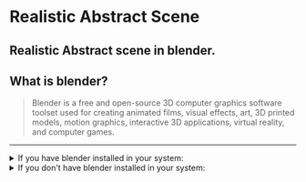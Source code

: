 # Realistic Abstract Scene
Realistic Abstract scene in blender.
---
## What is blender?
>Blender is a free and open-source 3D computer graphics software toolset used for creating animated films, visual effects, art, 3D printed models, motion graphics, interactive 3D applications, virtual reality, and computer games.
---
<details>
  <summary>
    If you have blender installed in your system:
  </summary>
  <br>
  <pre>
  Go ahead and download the .blend file, present in the 'Files' folder.
    <ol>
    <li>First open the file in blender.</li>
    <li>Then in the outliner context panel select the camera and set it to whichever angle you like.</li>
    <li>And then render the file! (Hit f12 for your ease!).
  </ol>
  </pre>
 </details>
 
 <details>
  <summary>
    If you don't have blender installed in your system: 
  </summary>
  <br>
  <pre>
  Go ahead and open the Images folder to get the images.
  <ul>
    <li>There are rendered images in png format for you to download and view.</li>
  </ul>
  </pre>
 </details>
